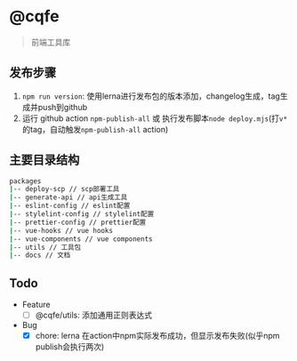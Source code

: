 # @cqfe

> 前端工具库

## 发布步骤

1. `npm run version`: 使用lerna进行发布包的版本添加，changelog生成，tag生成并push到github
2. 运行 github action `npm-publish-all` 或 执行发布脚本`node deploy.mjs`(打`v*`的tag，自动触发`npm-publish-all` action)

## 主要目录结构

```bash
packages
|-- deploy-scp // scp部署工具
|-- generate-api // api生成工具
|-- eslint-config // eslint配置
|-- stylelint-config // stylelint配置
|-- prettier-config // prettier配置
|-- vue-hooks // vue hooks
|-- vue-components // vue components
|-- utils // 工具包
|-- docs // 文档
```

## Todo

- Feature
  - [ ] @cqfe/utils: 添加通用正则表达式
- Bug
  - [x] chore: lerna 在action中npm实际发布成功，但显示发布失败(似乎npm publish会执行两次)
